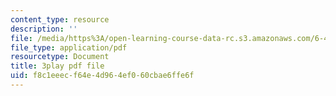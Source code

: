 ```yaml
---
content_type: resource
description: ''
file: /media/https%3A/open-learning-course-data-rc.s3.amazonaws.com/6-450-principles-of-digital-communications-i-fall-2006/f8c1eeecf64e4d964ef060cbae6ffe6f_7qq1JYj2kM.pdf
file_type: application/pdf
resourcetype: Document
title: 3play pdf file
uid: f8c1eeec-f64e-4d96-4ef0-60cbae6ffe6f
---
```

